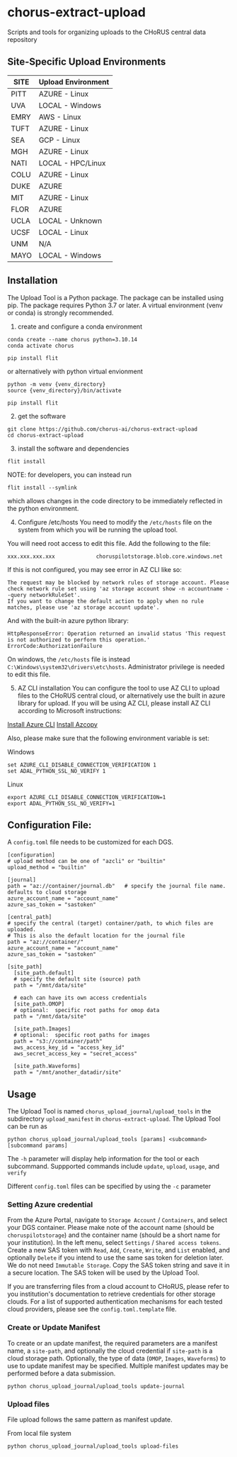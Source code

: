 # chorus-extract-upload
Scripts and tools for organizing uploads to the CHoRUS central data repository

## Site-Specific Upload Environments

| SITE | Upload Environment |
| ---- | ------------------ |
| PITT | AZURE - Linux      |
| UVA  | LOCAL - Windows    | 
| EMRY | AWS - Linux        |
| TUFT | AZURE - Linux      |
| SEA  | GCP - Linux        |
| MGH  | AZURE - Linux      |
| NATI | LOCAL - HPC/Linux  |
| COLU | AZURE - Linux      |
| DUKE | AZURE              |
| MIT  | AZURE - Linux      | 
| FLOR | AZURE              |
| UCLA | LOCAL - Unknown    |
| UCSF | LOCAL - Linux      |
| UNM  | N/A                |
| MAYO | LOCAL - Windows    |



## Installation

The Upload Tool is a Python package.  The package can be installed using pip.  The package requires Python 3.7 or later.  A virtual environment (venv or conda) is strongly recommended.

1. create and configure a conda environment
```
conda create --name chorus python=3.10.14
conda activate chorus

pip install flit
```

or alternatively with python virtual envionment
```
python -m venv {venv_directory}
source {venv_directory}/bin/activate

pip install flit
```

2. get the software
```
git clone https://github.com/chorus-ai/chorus-extract-upload
cd chorus-extract-upload
```

3. install the software and dependencies
```
flit install
```

NOTE: for developers, you can instead run 
```
flit install --symlink
```
which allows changes in the code directory to be immediately reflected in the python environment.

4. Configure /etc/hosts
You need to modify the `/etc/hosts` file on the system from which you will be running the upload tool.

You will need root access to edit this file.  Add the following to the file:
```
xxx.xxx.xxx.xxx             choruspilotstorage.blob.core.windows.net
```

If this is not configured, you may see error in AZ CLI like so:

```
The request may be blocked by network rules of storage account. Please check network rule set using 'az storage account show -n accountname --query networkRuleSet'.
If you want to change the default action to apply when no rule matches, please use 'az storage account update'.
```

And with the built-in azure python library:
```
HttpResponseError: Operation returned an invalid status 'This request is not authorized to perform this operation.'
ErrorCode:AuthorizationFailure
```


On windows, the `/etc/hosts` file is instead `C:\Windows\system32\drivers\etc\hosts`.   Administrator privilege is needed to edit this file.

5. AZ CLI installation
You can configure the tool to use AZ CLI to upload files to the CHoRUS central cloud, or alternatively use the built in azure library for upload.   If you will be using AZ CLI, please install AZ CLI according to Microsoft instructions:

[Install Azure CLI](https://learn.microsoft.com/en-us/cli/azure/install-azure-cli)
[Install Azcopy](https://learn.microsoft.com/en-us/azure/storage/common/storage-use-azcopy-v10?tabs=dnf)

Also, please make sure that the following environment variable is set:

Windows
```
set AZURE_CLI_DISABLE_CONNECTION_VERIFICATION 1
set ADAL_PYTHON_SSL_NO_VERIFY 1
```

Linux
```
export AZURE_CLI_DISABLE_CONNECTION_VERIFICATION=1
export ADAL_PYTHON_SSL_NO_VERIFY=1
```


## Configuration File:
A `config.toml` file needs to be customized for each DGS.

```
[configuration]
# upload method can be one of "azcli" or "builtin"
upload_method = "builtin"

[journal]
path = "az://container/journal.db"   # specify the journal file name. defaults to cloud storage
azure_account_name = "account_name"
azure_sas_token = "sastoken"

[central_path]
# specify the central (target) container/path, to which files are uploaded.  
# This is also the default location for the journal file
path = "az://container/"
azure_account_name = "account_name"
azure_sas_token = "sastoken"

[site_path]
  [site_path.default]
  # specify the default site (source) path
  path = "/mnt/data/site"

  # each can have its own access credentials
  [site_path.OMOP]
  # optional:  specific root paths for omop data
  path = "/mnt/data/site"

  [site_path.Images]
  # optional:  specific root paths for images
  path = "s3://container/path"
  aws_access_key_id = "access_key_id"
  aws_secret_access_key = "secret_access"

  [site_path.Waveforms]
  path = "/mnt/another_datadir/site"
```


## Usage

The Upload Tool is named `chorus_upload_journal/upload_tools` in the subdirectory `upload_manifest` in `chorus-extract-upload`.  The Upload Tool can be run as

```
python chorus_upload_journal/upload_tools [params] <subcommand> [subcommand params]
```

The `-h` parameter will display help information for the tool or each subcommand.  Suppported commands include `update`, `upload`, `usage`, and `verify`

Different `config.toml` files can be specified by using the `-c` parameter



### Setting Azure credential

From the Azure Portal, navigate to `Storage Account` / `Containers`, and select your DGS container.  Please make note of the account name (should be `choruspilotstorage`) and the container name (should be a short name for your institution).  In the left menu, select `Settings` / `Shared access tokens`.  Create a new SAS token with `Read`, `Add`, `Create`, `Write`, and `List` enabled, and optionally `Delete` if you intend to use the same sas token for deletion later.  We do not need `Immutable Storage`.  Copy the SAS token string and save it in a secure location.  The SAS token will be used by the Upload Tool. 

If you are transferring files from a cloud account to CHoRUS, please refer to you institution's documentation to retrieve credentials for other storage clouds.  For a list of supported authentication mechanisms for each tested cloud providers, please see the `config.toml.template` file.

### Create or Update Manifest
To create or an update manifest, the required parameters are a manifest name, a `site-path`, and optionally the cloud credential if `site-path` is a cloud storage path.  Optionally, the type of data (`OMOP`, `Images`, `Waveforms`) to use to update manifest may be specified.   Multiple manifest updates may be performed before a data submission.

```
python chorus_upload_journal/upload_tools update-journal
```


### Upload files

File upload follows the same pattern as manifest update. 

From local file system
```
python chorus_upload_journal/upload_tools upload-files
```
